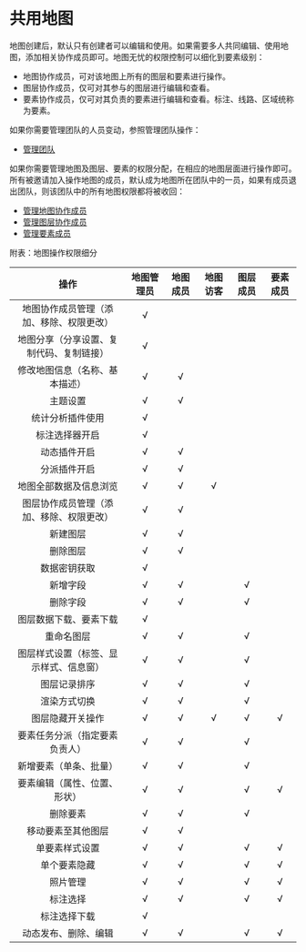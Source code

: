 # 共用地图
地图创建后，默认只有创建者可以编辑和使用。如果需要多人共同编辑、使用地图，添加相关协作成员即可。地图无忧的权限控制可以细化到要素级别：
- 地图协作成员，可对该地图上所有的图层和要素进行操作。
- 图层协作成员，仅可对其参与的图层进行编辑和查看。
- 要素协作成员，仅可对其负责的要素进行编辑和查看。标注、线路、区域统称为要素。

如果你需要管理团队的人员变动，参照管理团队操作：

- [管理团队](/team-setting.html)

如果你需要管理地图及图层、要素的权限分配，在相应的地图层面进行操作即可。所有被邀请加入操作地图的成员，默认成为地图所在团队中的一员，如果有成员退出团队，则该团队中的所有地图权限都将被收回：

- [管理地图协作成员](/map-member-invite.html) 
- [管理图层协作成员](/layer-member-invite.html) 
- [管理要素成员](/feature-member-invite.html)


附表：地图操作权限细分

|操作 | 地图管理员 | 地图成员 |  地图访客|  图层成员|  要素成员
|:---:|:---:|:---:|:---:|:---:|:---:|
|地图协作成员管理（添加、移除、权限更改）|√| | | | |
|地图分享（分享设置、复制代码、复制链接）|√| | | | |
|修改地图信息（名称、基本描述）|√| √| | | |
|主题设置|√| √| | | |
|统计分析插件使用|√|| | | |
|标注选择器开启|√||	 | | |
|动态插件开启|√|√ | | | |
|分派插件开启|√|√ | | | |
|地图全部数据及信息浏览|√| √|√|| |
|图层协作成员管理（添加、移除、权限更改）|√|√ | | | |
|新建图层|√| √| | | |
|删除图层|√|√ | | | |
|数据密钥获取|√|| | | |
|新增字段|√|√ | |√| |
|删除字段|√| √| |√| |
|图层数据下载、要素下载|√||	| | |
|重命名图层|√|√ | |√| |
|图层样式设置（标签、显示样式、信息窗）|√|√ | |√| |
|图层记录排序|√| √| |√| |
|渲染方式切换|√| √| |√| |
|图层隐藏开关操作|√|√ |√|√|√|
|要素任务分派（指定要素负责人）|√| √| |√| |
|新增要素（单条、批量）|√| √| |√| |
|要素编辑（属性、位置、形状）|√|√ | |√| √|
|删除要素|√|√ | |√| |
|移动要素至其他图层|√|√ | || |
|单要素样式设置|√|√ | |√|√ |
|单个要素隐藏|√|√ | |√|√ |
|照片管理|√|√| |√| √|
|标注选择|√| √| |√|√ |
|标注选择下载|√|| || |
|动态发布、删除、编辑|√| √| |√| √|



